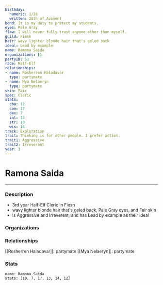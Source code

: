 ```yaml
---
birthday:
  numeric: 1/28
  written: 28th of Avanent
bond: It is my duty to protect my students.
eyes: Pale Gray
flaw: I will never fully trust anyone other than myself.
guild: Fiesn
hair: wavy lighter blonde hair that's geled back
ideal: Lead by example
name: Ramona Saida
organizations: []
partyID: 51
race: Half-Elf
relationships:
- name: Rosherren Haladavar
  type: partymate
- name: Mya Nelaeryn
  type: partymate
skin: Fair
spec: Cleric
stats:
  cha: 12
  con: 17
  dex: 7
  int: 13
  str: 10
  wis: 14
track: Exploration
trait: Thinking is for other people. I prefer action.
trait1: Aggressive
trait2: Irreverent
year: 3
---
```

# Ramona Saida
---
### Description
- 3rd year Half-Elf Cleric in Fiesn
- wavy lighter blonde hair that's geled back, Pale Gray eyes, and Fair skin
- Is Aggressive and Irreverent, and has Lead by example as their ideal

### Organizations
### Relationships
[[Rosherren Haladavar]]: partymate
[[Mya Nelaeryn]]: partymate
### Stats
```statblock
name: Ramona Saida
stats: [10, 7, 17, 13, 14, 12]
```